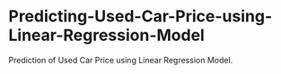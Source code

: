 # Predicting-Used-Car-Price-using-Linear-Regression-Model
Prediction of Used Car Price using Linear Regression Model. 
